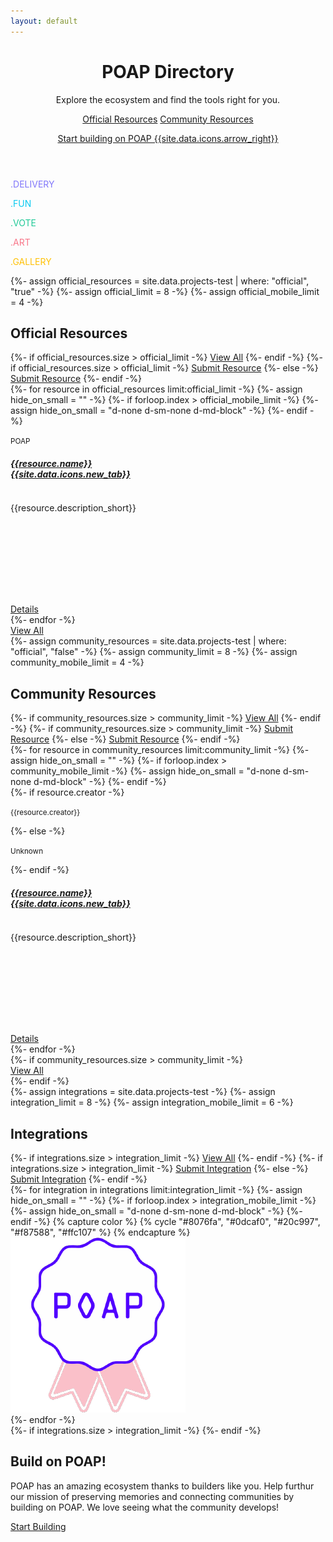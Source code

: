 ```yaml
---
layout: default
---
```



<!-- Header -->
<header class="pb-md-3 pb-lg-5">
  <div class="px-4 py-5 my-5 text-center">
    <h1 class="display-1 fw-bold mt-5 poap-purple">POAP Directory</h1>
    <div class="row justify-content-center">
      <div class="col-lg-7">
        <p class="h3 fw-normal mb-4 poap-pink">
          Explore the ecosystem and find the tools right for you.
        </p>
        <a href="#" class="btn btn-primary btn-lg px-4 m-1">Official Resources</a>
        <a href="#" class="btn btn-outline-primary btn-lg px-4 m-1">Community Resources</a>
        <p class="mt-3">
          <a href="">Start building on POAP {{site.data.icons.arrow_right}}</a>
        </p>
      </div>
    </div>
  </div>
</header>

<!-- Fun Divider -->
<section class="bg-light">
  <div class="container my-5">
    <div class="row text-center">
      <div class="col text-center">
        <p class="display-6 fw-bold" style="color: #8076fa;">.DELIVERY</p>
      </div>
      <div class="col text-center">
        <p class="display-6 fw-bold" style="color: #0dcaf0;">.FUN</p>
      </div>
      <div class="col text-center">
        <p class="display-6 fw-bold" style="color: #20c997;">.VOTE</p>
      </div>
      <div class="col text-center">
        <p class="display-6 fw-bold" style="color: #f87588;">.ART</p>
      </div>
      <div class="col text-center">
        <p class="display-6 fw-bold" style="color: #ffc107;">.GALLERY</p>
      </div>
    </div>
  </div>
</section>

<!-- Official Resources -->
<section id="official" class="">
  {%- assign official_resources = site.data.projects-test | where: "official", "true" -%}
  {%- assign official_limit = 8 -%}
  {%- assign official_mobile_limit = 4 -%}
  <div class="container py-5 my-5">
    <h2 class="h1 fw-bold mb-3 text-center">Official Resources</h2>
    <div class="text-center">
      {%- if official_resources.size > official_limit -%}
        <a href="/" class="btn btn-primary btn px-4 m-1">View All</a>
      {%- endif -%}
      {%- if official_resources.size > official_limit -%}
        <a href="/" class="btn btn-outline-primary btn px-4 m-1">Submit Resource</a>
      {%- else -%}
        <a href="/" class="btn btn-primary btn px-4 m-1">Submit Resource</a>
      {%- endif -%}
    </div>
    <div class="row row-cols-auto justify-content-center mt-4">
      {%- for resource in official_resources limit:official_limit -%}
        {%- assign hide_on_small = "" -%}
        {%- if forloop.index > official_mobile_limit -%}
          {%- assign hide_on_small = "d-none d-sm-none d-md-block" -%}
        {%- endif -%}
        <div class="col {{hide_on_small}}">
          <div class="card rounded-3 mb-4" style="width: 18rem;">
            <div class="card-body">
              <p class="mb-1 text-muted"><small>POAP</small></p>
              <h5 class="card-title text-capitalize" style="height: 3rem;">
                <a href="{{resource.link}}" class="text-decoration-none link-dark">{{resource.name}} {{site.data.icons.new_tab}}</a>
              </h5>
              <p class="card-text overflow-auto" style="height: 9.25rem;">{{resource.description_short}}</p>
              <a href="" class="btn btn-outline-primary btn-sm">Details</a>
              <!-- <a href="{{resource.link}}" class="card-link">Website {{site.data.icons.new_tab}}</a> -->
            </div>
          </div>
        </div>
      {%- endfor -%}
    </div>
    <div class="text-center">
      <a href="/" class="btn btn-primary btn px-4 m-1">View All</a>
    </div>
  </div>
</section>

<!-- Community Resources -->
<section id="community" class="bg-light">
  {%- assign community_resources = site.data.projects-test | where: "official", "false" -%}
  {%- assign community_limit = 8 -%}
  {%- assign community_mobile_limit = 4 -%}
  <div class="container py-5 my-5">
    <h2 class="h1 fw-bold mb-3 text-center">Community Resources</h2>
    <div class="text-center">
      {%- if community_resources.size > community_limit -%}
        <a href="/" class="btn btn-primary btn px-4 m-1">View All</a>
      {%- endif -%}
      {%- if community_resources.size > community_limit -%}
        <a href="/" class="btn btn-outline-primary btn px-4 m-1">Submit Resource</a>
      {%- else -%}
        <a href="/" class="btn btn-primary btn px-4 m-1">Submit Resource</a>
      {%- endif -%}
    </div>
    <div class="row row-cols-auto justify-content-center mt-4">
      {%- for resource in community_resources limit:community_limit -%}
        {%- assign hide_on_small = "" -%}
        {%- if forloop.index > community_mobile_limit -%}
          {%- assign hide_on_small = "d-none d-sm-none d-md-block" -%}
        {%- endif -%}
        <div class="col {{hide_on_small}}">
          <div class="card rounded-3 mb-4" style="width: 18rem;">
            <div class="card-body">
              {%- if resource.creator -%}
                <p class="mb-1 text-muted text-capitalize"><small>{{resource.creator}}</small></p>
              {%- else -%}
                <p class="mb-1 text-muted text-capitalize"><small>Unknown</small></p>
              {%- endif -%}
              <h5 class="card-title text-capitalize" style="height: 3rem;">
                <a href="{{resource.link}}" class="text-decoration-none link-dark">{{resource.name}} {{site.data.icons.new_tab}}</a>
              </h5>
              <p class="card-text overflow-auto" style="height: 9.25rem;">{{resource.description_short}}</p>
              <a href="" class="btn btn-outline-primary btn-sm">Details</a>
              <!-- <a href="{{resource.link}}" class="card-link">Website {{site.data.icons.new_tab}}</a> -->
            </div>
          </div>
        </div>
      {%- endfor -%}
    </div>
    {%- if community_resources.size > community_limit -%}
      <div class="text-center">
        <a href="/" class="btn btn-primary btn px-4 m-1">View All</a>
      </div>
    {%- endif -%}
  </div>
</section>


<!-- Integrations -->
<section id="integrations" class="">
  {%- assign integrations = site.data.projects-test -%}
  {%- assign integration_limit = 8 -%}
  {%- assign integration_mobile_limit = 6 -%}
  <div class="container py-5 my-5">
    <h2 class="h1 fw-bold mb-3 text-center">Integrations</h2>
    <div class="text-center">
      {%- if integrations.size > integration_limit -%}
        <a href="/" class="btn btn-primary btn px-4 m-1">View All</a>
      {%- endif -%}
      {%- if integrations.size > integration_limit -%}
        <a href="/" class="btn btn-outline-primary btn px-4 m-1">Submit Integration</a>
      {%- else -%}
        <a href="/" class="btn btn-primary btn px-4 m-1">Submit Integration</a>
      {%- endif -%}
    </div>
    <div class="row row-cols-auto justify-content-center mt-4">
      {%- for integration in integrations limit:integration_limit -%}
        {%- assign hide_on_small = "" -%}
        {%- if forloop.index > integration_mobile_limit -%}
          {%- assign hide_on_small = "d-none d-sm-none d-md-block" -%}
        {%- endif -%}
        {% capture color %}
          {% cycle "#8076fa", "#0dcaf0", "#20c997", "#f87588", "#ffc107" %}
        {% endcapture %}
        <!-- style="background-color: {{color}};" -->
        <div class="col {{hide_on_small}}" title="{{integration.name}}" data-bs-toggle="tooltip" data-bs-placement="top">
          <a href="{{integration.link}}" class="card rounded-3 border-3 mb-4" style="width: 8rem; height: 8rem; border-color: {{color}};">
            <div class="card-body rounded-2">
              <img src="/assets/img/poap-badge.png" class="img-fluid">
            </div>
          </a>
        </div>
      {%- endfor -%}
    </div>
    {%- if integrations.size > integration_limit -%}
      <!-- <div class="text-center">
        <a href="/" class="btn btn-primary btn px-4 m-1">View All</a>
      </div> -->
    {%- endif -%}
  </div>
</section>


<!-- Build CTA -->
<section id="build" class="bg-light">
  <div class="container py-5 my-5">
    <h2 class="h1 fw-bold mb-3 text-center">Build on POAP!</h2>
    <div class="row justify-content-center mt-2">
      <div class="col col-lg-6 col-md-8 text-center">
        <p class="lead">POAP has an amazing ecosystem thanks to builders like you. Help furthur our mission of preserving memories and connecting communities by building on POAP. We love seeing what the community develops!</p>
        <a href="/" class="btn btn-primary btn px-4 m-1">Start Building</a>
      </div>
    </div>
  </div>
</section>







